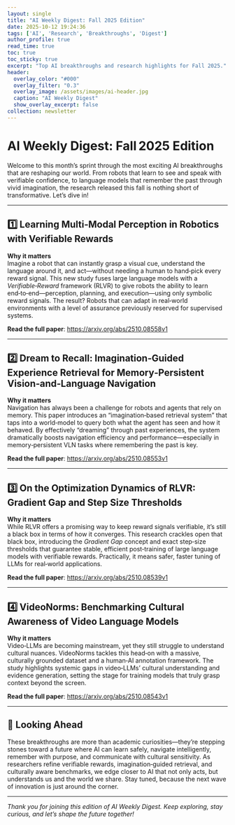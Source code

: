 ```yaml
---
layout: single
title: "AI Weekly Digest: Fall 2025 Edition"
date: 2025-10-12 19:24:36 
tags: ['AI', 'Research', 'Breakthroughs', 'Digest']
author_profile: true
read_time: true
toc: true
toc_sticky: true
excerpt: "Top AI breakthroughs and research highlights for Fall 2025."
header:
  overlay_color: "#000"
  overlay_filter: "0.3"
  overlay_image: /assets/images/ai-header.jpg
  caption: "AI Weekly Digest"
  show_overlay_excerpt: false
collection: newsletter
---
```


# AI Weekly Digest: Fall 2025 Edition  

Welcome to this month’s sprint through the most exciting AI breakthroughs that are reshaping our world. From robots that learn to see and speak with verifiable confidence, to language models that remember the past through vivid imagination, the research released this fall is nothing short of transformative. Let’s dive in!  

---  

## 1️⃣ Learning Multi‑Modal Perception in Robotics with Verifiable Rewards  

**Why it matters**  
Imagine a robot that can instantly grasp a visual cue, understand the language around it, and act—without needing a human to hand‑pick every reward signal. This new study fuses large language models with a *Verifiable‑Reward* framework (RLVR) to give robots the ability to learn end‑to‑end—perception, planning, and execution—using only symbolic reward signals. The result? Robots that can adapt in real‑world environments with a level of assurance previously reserved for supervised systems.  

**Read the full paper**: <https://arxiv.org/abs/2510.08558v1>  

---  

## 2️⃣ Dream to Recall: Imagination‑Guided Experience Retrieval for Memory‑Persistent Vision‑and‑Language Navigation  

**Why it matters**  
Navigation has always been a challenge for robots and agents that rely on memory. This paper introduces an “imagination‑based retrieval system” that taps into a world‑model to query both what the agent has seen and how it behaved. By effectively “dreaming” through past experiences, the system dramatically boosts navigation efficiency and performance—especially in memory‑persistent VLN tasks where remembering the past is key.  

**Read the full paper**: <https://arxiv.org/abs/2510.08553v1>  

---  

## 3️⃣ On the Optimization Dynamics of RLVR: Gradient Gap and Step Size Thresholds  

**Why it matters**  
While RLVR offers a promising way to keep reward signals verifiable, it’s still a black box in terms of how it converges. This research crackles open that black box, introducing the *Gradient Gap* concept and exact step‑size thresholds that guarantee stable, efficient post‑training of large language models with verifiable rewards. Practically, it means safer, faster tuning of LLMs for real‑world applications.  

**Read the full paper**: <https://arxiv.org/abs/2510.08539v1>  

---  

## 4️⃣ VideoNorms: Benchmarking Cultural Awareness of Video Language Models  

**Why it matters**  
Video‑LLMs are becoming mainstream, yet they still struggle to understand cultural nuances. VideoNorms tackles this head‑on with a massive, culturally grounded dataset and a human‑AI annotation framework. The study highlights systemic gaps in video‑LLMs’ cultural understanding and evidence generation, setting the stage for training models that truly grasp context beyond the screen.  

**Read the full paper**: <https://arxiv.org/abs/2510.08543v1>  

---  

## 🚀 Looking Ahead  

These breakthroughs are more than academic curiosities—they’re stepping stones toward a future where AI can learn safely, navigate intelligently, remember with purpose, and communicate with cultural sensitivity. As researchers refine verifiable rewards, imagination‑guided retrieval, and culturally aware benchmarks, we edge closer to AI that not only acts, but understands us and the world we share. Stay tuned, because the next wave of innovation is just around the corner.  

---  

*Thank you for joining this edition of AI Weekly Digest. Keep exploring, stay curious, and let’s shape the future together!*